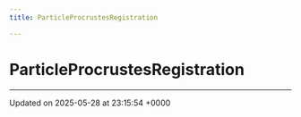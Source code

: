 ```yaml
---
title: ParticleProcrustesRegistration

---
```


# ParticleProcrustesRegistration





-------------------------------

Updated on 2025-05-28 at 23:15:54 +0000